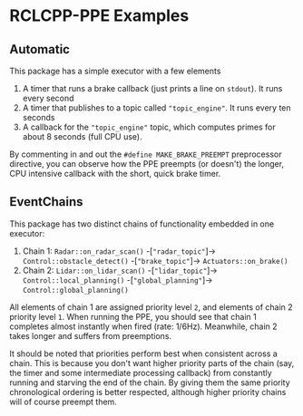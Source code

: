 # RCLCPP-PPE Examples

## Automatic

This package has a simple executor with a few elements

1. A timer that runs a brake callback (just prints a line on `stdout`). It runs every second
2. A timer that publishes to a topic called `"topic_engine"`. It runs every ten seconds
3. A callback for the `"topic_engine"` topic, which computes primes for about 8 seconds (full CPU use). 

By commenting in and out the `#define MAKE_BRAKE_PREEMPT` preprocessor directive, you can observe how the PPE preempts (or doesn't) the longer, CPU intensive callback with the short, quick brake timer.

## EventChains

This package has two distinct chains of functionality embedded in one executor: 

1. Chain 1: `Radar::on_radar_scan()` -[`"radar_topic"`]-> `Control::obstacle_detect()` -[`"brake_topic"`]-> `Actuators::on_brake()`
2. Chain 2: `Lidar::on_lidar_scan()` -[`"lidar_topic"`]-> `Control::local_planning()` -[`"global_planning"`]-> `Control::global_planning()`

All elements of chain 1 are assigned priority level `2`, and elements of chain 2 priority level `1`. When running the PPE, you should see that chain 1 completes almost instantly when fired (rate: 1/6Hz). Meanwhile, chain 2 takes longer and suffers from preemptions. 

It should be noted that priorities perform best when consistent across a chain. This is because you don't want higher priority parts of the chain (say, the timer and some intermediate processing callback) from constantly running and starving the end of the chain. By giving them the same priority chronological ordering is better respected, although higher priority chains will of course preempt them. 
